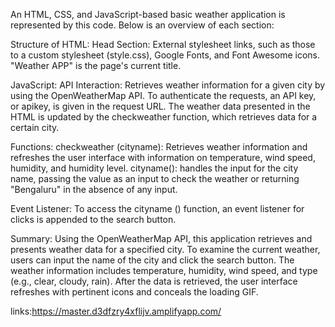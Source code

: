 An HTML, CSS, and JavaScript-based basic weather application is represented by this code. Below is an overview of each section: 

Structure of HTML:
Head Section: External stylesheet links, such as those to a custom stylesheet (style.css), Google Fonts, and Font Awesome icons.
"Weather APP" is the page's current title.

JavaScript: API Interaction:
Retrieves weather information for a given city by using the OpenWeatherMap API.
To authenticate the requests, an API key, or apikey, is given in the request URL.
The weather data presented in the HTML is updated by the checkweather function, which retrieves data for a certain city.

Functions:
checkweather (cityname): Retrieves weather information and refreshes the user interface with information on temperature, wind speed, humidity, and humidity level.
cityname(): handles the input for the city name, passing the value as an input to check the weather or returning "Bengaluru" in the absence of any input.

Event Listener:
To access the cityname () function, an event listener for clicks is appended to the search button.

Summary: 
Using the OpenWeatherMap API, this application retrieves and presents weather data for a specified city. 
To examine the current weather, users can input the name of the city and click the search button. 
The weather information includes temperature, humidity, wind speed, and type (e.g., clear, cloudy, rain). 
After the data is retrieved, the user interface refreshes with pertinent icons and conceals the loading GIF.

links:https://master.d3dfzry4xflijv.amplifyapp.com/

